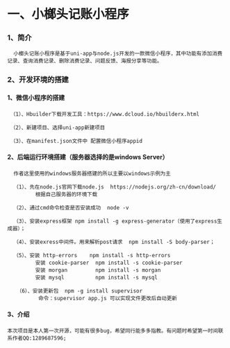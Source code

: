 # 一、小榔头记账小程序
### 1、简介
      小榔头记账小程序是基于uni-app与node.js开发的一款微信小程序，其中功能有添加消费记录、查询消费记录、删除消费记录、问题反馈、海报分享等功能。
### 2、开发环境的搭建
####  1、微信小程序的搭建
     （1）、Hbuilder下载开发工具：https://www.dcloud.io/hbuilderx.html
     
     （2）、新建项目、选择uni-app新建项目
     
     （3）、在manifest.json文件中 配置微信小程序appid
#### 2、后端运行环境搭建（服务器选择的是windows Server）
      作者这里使用的windows服务器搭建的所以主要以windows示例为主
    
      （1）、先在node.js官网下载node.js  https://nodejs.org/zh-cn/download/
             根据自己服务器的环境下载
        
      （2）、通过cmd命令检查是否安装成功  node -v
      
      （3）、安装express框架 npm install -g express-generator（使用了express生成器）；
      
      （4）、安装exress中间件。用来解析post请求  npm install -S body-parser；
      
      （5）、安装 http-errors    npm install -s http-errors
             安装 cookie-parser  npm install -s cookie-parser
             安装 morgan         npm install -s morgan
             安装 mysql          npm install -s mysql
       
       （6）、安装更新包  npm -g install supervisor
              命令：supervisor app.js 可以实现文件更改后自动更新
              
#### 3、介绍
    本次项目是本人第一次开源，可能有很多bug，希望同行能多多指教。有问题时希望第一时间联系作者QQ:1289687596;
           
